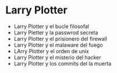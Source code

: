 # Larry Plotter

* Larry Plotter y el bucle filosofal
* Larry Pletter y la passwrod secreta
* Larry Plotter y el prisionero del firewall
* Larry Plotter y el malaware del fuego
* LArry Plotter y el orden de unix
* Larry Plotter y el misterio del hacker
* Larry Plotter y los commits del la muerta
